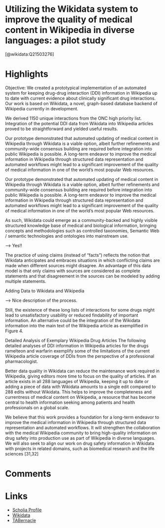 
Utilizing the Wikidata system to improve the quality of medical content in Wikipedia in diverse languages: a pilot study
========================================================================================================================
  
  [@wikidata:Q21503276]  

# Highlights

Objective: We created a prototypical implementation of an automated system for keeping drug-drug interaction (DDI) information in Wikipedia up to date with current evidence about clinically significant drug interactions. Our work is based on Wikidata, a novel, graph-based database backend of Wikipedia currently in development.

We derived 1150 unique interactions from the ONC high priority list. Integration of the potential DDI data from Wikidata into Wikipedia articles proved to be straightforward and yielded useful results.

Our prototype demonstrated that automated updating of medical content in Wikipedia through Wikidata is a viable option, albeit further refinements and community-wide consensus building are required before integration into public Wikipedia is possible. A long-term endeavor to improve the medical information in Wikipedia through structured data representation and automated workflows might lead to a significant improvement of the quality of medical information in one of the world’s most popular Web resources.

Our prototype demonstrated that automated updating of medical content in Wikipedia through Wikidata is a viable option, albeit further refinements and community-wide consensus building are required before integration into public Wikipedia is possible. A long-term endeavor to improve the medical information in Wikipedia through structured data representation and automated workflows might lead to a significant improvement of the quality of medical information in one of the world’s most popular Web resources.

As such, Wikidata could emerge as a community-backed and highly visible structured knowledge base of medical and biological information, bringing concepts and methodologies such as controlled taxonomies, Semantic Web / semantic technologies and ontologies into mainstream use.

--> Yes!!

The practice of using claims (instead of “facts”) reflects the notion that Wikidata anticipates and embraces situations in which conflicting claims are made when different sources might disagree. An advantage of this data model is that only claims with sources are considered as complete statements and that disagreement in the sources can be modeled by adding multiple statements.

Adding Data to Wikidata and Wikipedia

--> Nice description of the process.

Still, the existence of these long lists of interactions for some drugs might lead to unsatisfactory usability or reduced findability of important information. An alternative could be the integration of the Wikidata information into the main text of the Wikipedia article as exemplified in Figure 4.


Detailed Analysis of Exemplary Wikipedia Drug Articles The following detailed analyses of DDI information in Wikipedia articles for the drugs ramelteon and warfarin exemplify some of the limitations of the current Wikipedia article coverage of DDIs from the perspective of a professional pharmacologist.

Better data quality in Wikidata can reduce the maintenance
work required in Wikipedia, giving editors more time to focus
on the quality of articles. If an article exists in all 288 languages
of Wikipedia, keeping it up to date or adding a piece of data
with Wikidata amounts to a single edit compared to 288 edits
without Wikidata. This helps to improve the completeness and
currentness of medical content on Wikipedia, a resource that
has become central to health information seeking among patients
and health professionals on a global scale.

We believe that this work provides a foundation for a long-term
endeavor to improve the medical information in Wikipedia
through structured data representation and automated workflows.
It will strengthen the collaboration with the medical Wikipedia
community to bring high-quality information on drug safety
into production use as part of Wikipedia in diverse languages.
We will also seek to align our work on drug safety information
in Wikidata with projects in related domains, such as biomedical
research and the life sciences [31,32]

# Comments

# Links
  
 * [Scholia Profile](https://scholia.toolforge.org/work/Q21503276)  
 * [Wikidata](https://www.wikidata.org/wiki/Q21503276)  
 * [TABernacle](https://tabernacle.toolforge.org/?#/tab/manual/Q21503276/P921%3BP4510)  
